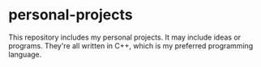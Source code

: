 # personal-projects

This repository includes my personal projects.
It may include ideas or programs.
They're all written in C++, which is my preferred programming language.
